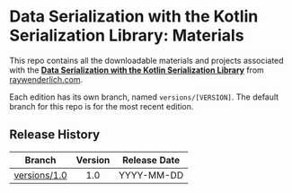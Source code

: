 # Data Serialization with the Kotlin Serialization Library: Materials

This repo contains all the downloadable materials and projects associated with the **[Data Serialization with the Kotlin Serialization Library](https://www.raywenderlich.com/library)** from [raywenderlich.com](https://www.raywenderlich.com).

Each edition has its own branch, named `versions/[VERSION]`. The default branch for this repo is for the most recent edition.

## Release History

| Branch                                                                                  | Version | Release Date |
| --------------------------------------------------------------------------------------- |:-------:|:------------:|
| [versions/1.0](https://github.com/raywenderlich/video-dssl-materials/tree/versions/1.0) | 1.0     | YYYY-MM-DD   |
